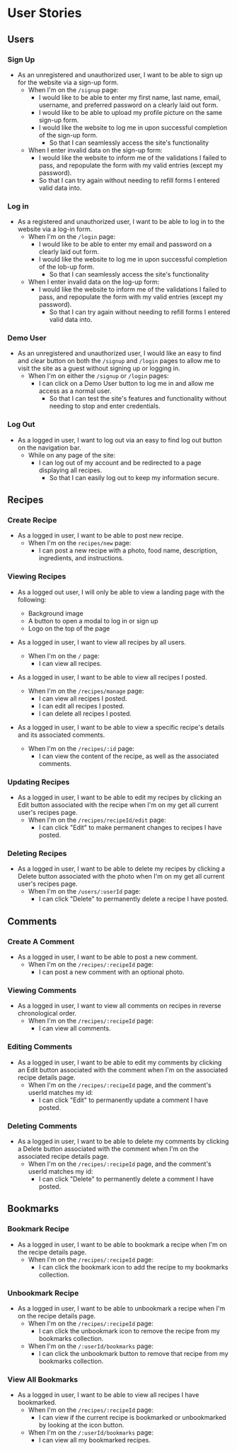 # User Stories

## Users

### Sign Up

* As an unregistered and unauthorized user, I want to be able to sign up for the website via a sign-up form.
  * When I'm on the `/signup` page:
    * I would like to be able to enter my first name, last name, email, username, and preferred password on a clearly laid out form.
    * I would like to be able to upload my profile picture on the same sign-up form.
    * I would like the website to log me in upon successful completion of the sign-up form.
      * So that I can seamlessly access the site's functionality
  * When I enter invalid data on the sign-up form:
    * I would like the website to inform me of the validations I failed to pass, and repopulate the form with my valid entries (except my password).
    * So that I can try again without needing to refill forms I entered valid data into.

### Log in

* As a registered and unauthorized user, I want to be able to log in to the website via a log-in form.
  * When I'm on the `/login` page:
    * I would like to be able to enter my email and password on a clearly laid out form.
    * I would like the website to log me in upon successful completion of the lob-up form.
      * So that I can seamlessly access the site's functionality
  * When I enter invalid data on the log-up form:
    * I would like the website to inform me of the validations I failed to pass, and repopulate the form with my valid entries (except my password).
      * So that I can try again without needing to refill forms I entered valid data into.

### Demo User

* As an unregistered and unauthorized user, I would like an easy to find and clear button on both the `/signup` and `/login` pages to allow me to visit the site as a guest without signing up or logging in.
  * When I'm on either the `/signup` or `/login` pages:
    * I can click on a Demo User button to log me in and allow me access as a normal user.
      * So that I can test the site's features and functionality without needing to stop and enter credentials.

### Log Out

* As a logged in user, I want to log out via an easy to find log out button on the navigation bar.
  * While on any page of the site:
    * I can log out of my account and be redirected to a page displaying all recipes.
      * So that I can easily log out to keep my information secure.

## Recipes

### Create Recipe

* As a logged in user, I want to be able to post new recipe.
  * When I'm on the `recipes/new` page:
    * I can post a new recipe with a photo, food name, description, ingredients, and instructions.

### Viewing Recipes

* As a logged out user, I will only be able to view a landing page with the following:
  * Background image
  * A button to open a modal to log in or sign up
  * Logo on the top of the page

* As a logged in user, I want to view all recipes by all users.
  * When I'm on the `/` page:
    * I can view all recipes.

* As a logged in user, I want to be able to view all recipes I posted.
  * When I'm on the `/recipes/manage` page:
    * I can view all recipes I posted.
    * I can edit all recipes I posted.
    * I can delete all recipes I posted.

* As a logged in user, I want to be able to view a specific recipe's details and its associated comments.
  * When I'm on the `/recipes/:id` page:
    * I can view the content of the recipe, as well as the associated comments.

### Updating Recipes

* As a logged in user, I want to be able to edit my recipes by clicking an Edit button associated with the recipe when I'm on my get all current user's recipes page.
  * When I'm on the `/recipes/recipeId/edit` page:
    * I can click "Edit" to make permanent changes to recipes I have posted.

### Deleting Recipes

* As a logged in user, I want to be able to delete my recipes by clicking a Delete button associated with the photo when I'm on my get all current user's recipes page.
  * When I'm on the `/users/:userId` page:
    * I can click "Delete" to permanently delete a recipe I have posted.

## Comments

### Create A Comment

* As a logged in user, I want to be able to post a new comment.
  * When I'm on the `/recipes/:recipeId` page:
    * I can post a new comment with an optional photo.

### Viewing Comments

* As a logged in user, I want to view all comments on recipes in reverse chronological order.
  * When I'm on the `/recipes/:recipeId` page:
    * I can view all comments.

### Editing Comments

* As a logged in user, I want to be able to edit my comments by clicking an Edit button associated with the comment when I'm on the associated recipe details page.
  * When I'm on the `/recipes/:recipeId` page, and the comment's userId matches my id:
    * I can click "Edit" to permanently update a comment I have posted.

### Deleting Comments

* As a logged in user, I want to be able to delete my comments by clicking a Delete button associated with the comment when I'm on the associated recipe details page.
  * When I'm on the `/recipes/:recipeId` page, and the comment's userId matches my id:
    * I can click "Delete" to permanently delete a comment I have posted.

## Bookmarks

### Bookmark Recipe

* As a logged in user, I want to be able to bookmark a recipe when I'm on the recipe details page.
  * When I'm on the `/recipes/:recipeId` page:
    * I can click the bookmark icon to add the recipe to my bookmarks collection.

### Unbookmark Recipe
* As a logged in user, I want to be able to unbookmark a recipe when I'm on the recipe details page.
  * When I'm on the `/recipes/:recipeId` page:
    * I can click the unbookmark icon to remove the recipe from my bookmarks collection.
  * When I'm on the `/:userId/bookmarks` page:
    * I can click the unbookmark button to remove that recipe from my bookmarks collection.

### View All Bookmarks
* As a logged in user, I want to be able to view all recipes I have bookmarked.
  * When I'm on the `/recipes/:recipeId` page:
    * I can view if the current recipe is bookmarked or unbookmarked by looking at the icon button.
  * When I'm on the `/:userId/bookmarks` page:
    * I can view all my bookmarked recipes.
   



